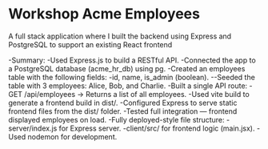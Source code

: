 # Workshop Acme Employees

A full stack application where I built the backend using Express and PostgreSQL to support an existing React frontend

-Summary:
-Used Express.js to build a RESTful API.
-Connected the app to a PostgreSQL database (acme_hr_db) using pg.
-Created an employees table with the following fields:
  -id, name, is_admin (boolean).
--Seeded the table with 3 employees: Alice, Bob, and Charlie.
-Built a single API route:
  -GET /api/employees → Returns a list of all employees.
-Used vite build to generate a frontend build in dist/.
-Configured Express to serve static frontend files from the dist/ folder.
-Tested full integration — frontend displayed employees on load.
-Fully deployed-style file structure:
  -server/index.js for Express server.
  -client/src/ for frontend logic (main.jsx).
-Used nodemon for development.

